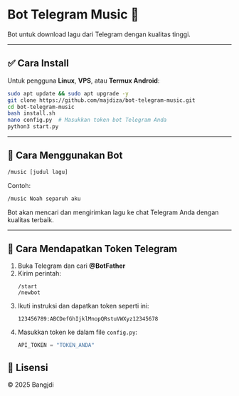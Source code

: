 # Bot Telegram Music 🎵

Bot untuk download lagu dari Telegram dengan kualitas tinggi.

---

## ✅ Cara Install

Untuk pengguna **Linux**, **VPS**, atau **Termux Android**:

```bash
sudo apt update && sudo apt upgrade -y
git clone https://github.com/majdiza/bot-telegram-music.git
cd bot-telegram-music
bash install.sh
nano config.py  # Masukkan token bot Telegram Anda
python3 start.py
```

---

## 💬 Cara Menggunakan Bot

```bash
/music [judul lagu]
```

Contoh:

```bash
/music Noah separuh aku
```

Bot akan mencari dan mengirimkan lagu ke chat Telegram Anda dengan kualitas terbaik.

---

## 🔑 Cara Mendapatkan Token Telegram

1. Buka Telegram dan cari **@BotFather**
2. Kirim perintah:
   ```
   /start
   /newbot
   ```
3. Ikuti instruksi dan dapatkan token seperti ini:
   ```
   123456789:ABCDefGhIjklMnopQRstuVWXyz12345678
   ```
4. Masukkan token ke dalam file `config.py`:
   ```python
   API_TOKEN = "TOKEN_ANDA"
   ```

## 📄 Lisensi

© 2025 Bangjdi
